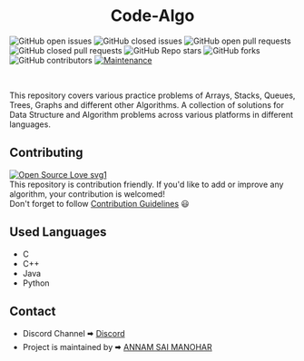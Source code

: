 <h1 align="center"> Code-Algo </h1>

![GitHub open issues](https://img.shields.io/github/issues-raw/saimanoharhm/Code-Algo?color=%23f&logo=Github)
![GitHub closed issues](https://img.shields.io/github/issues-closed-raw/saimanoharhm/Code-Algo?color=%2300&logo=Github)
![GitHub open pull requests](https://img.shields.io/github/issues-pr-raw/saimanoharhm/Code-Algo/pulls?logo=Github)
![GitHub closed pull requests](https://img.shields.io/github/issues-pr-closed-raw/saimanoharhm/Code-Algo?logo=Github)
![GitHub Repo stars](https://img.shields.io/github/stars/saimanoharhm/Code-Algo?color=%233493eb&logo=Github)
![GitHub forks](https://img.shields.io/github/forks/saimanoharhm/Code-Algo?color=%233493eb&label=Forks&logo=Github)
![GitHub contributors](https://img.shields.io/github/contributors/saimanoharhm/Code-Algo?logo=Github)
[![Maintenance](https://img.shields.io/badge/Maintained%3F-yes-green.svg)](https://GitHub.com/Naereen/StrapDown.js/graphs/commit-activity)

<br>


This repository covers various practice problems of Arrays, Stacks, Queues, Trees, Graphs and different other Algorithms. A collection of solutions for Data Structure and Algorithm problems across various platforms in different languages.  
## Contributing  
[![Open Source Love svg1](https://badges.frapsoft.com/os/v1/open-source.svg?v=103)](https://github.com/ellerbrock/open-source-badges/)
<br>
This repository is contribution friendly. If you'd like to add or improve any algorithm, your contribution is welcomed!  
Don't forget to follow [Contribution Guidelines](.github/contributing.md) 😃  

## Used Languages  
* C
* C++
* Java
* Python

## Contact  
* Discord Channel 🠮 [Discord](https://discord.gg/uzXhZbVt)  
* Project is maintained by 🠮 [ANNAM SAI MANOHAR](https://github.com/saimanoharhm)  
